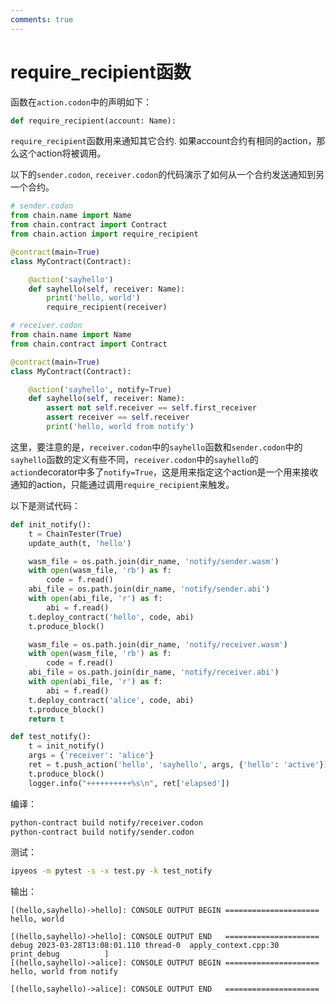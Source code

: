 ```yaml
---
comments: true
---
```


# require_recipient函数

函数在`action.codon`中的声明如下：

```python
def require_recipient(account: Name):
```

`require_recipient`函数用来通知其它合约. 如果account合约有相同的action，那么这个action将被调用。

以下的`sender.codon`, `receiver.codon`的代码演示了如何从一个合约发送通知到另一个合约。

```python
# sender.codon
from chain.name import Name
from chain.contract import Contract
from chain.action import require_recipient

@contract(main=True)
class MyContract(Contract):

    @action('sayhello')
    def sayhello(self, receiver: Name):
        print('hello, world')
        require_recipient(receiver)
```

```python
# receiver.codon
from chain.name import Name
from chain.contract import Contract

@contract(main=True)
class MyContract(Contract):

    @action('sayhello', notify=True)
    def sayhello(self, receiver: Name):
        assert not self.receiver == self.first_receiver
        assert receiver == self.receiver
        print('hello, world from notify')
```

这里，要注意的是，`receiver.codon`中的`sayhello`函数和`sender.codon`中的`sayhello`函数的定义有些不同，`receiver.codon`中的`sayhello`的`action`decorator中多了`notify=True`，这是用来指定这个action是一个用来接收通知的action，只能通过调用`require_recipient`来触发。

以下是测试代码：

```python
def init_notify():
    t = ChainTester(True)
    update_auth(t, 'hello')

    wasm_file = os.path.join(dir_name, 'notify/sender.wasm')
    with open(wasm_file, 'rb') as f:
        code = f.read()
    abi_file = os.path.join(dir_name, 'notify/sender.abi')
    with open(abi_file, 'r') as f:
        abi = f.read()
    t.deploy_contract('hello', code, abi)
    t.produce_block()

    wasm_file = os.path.join(dir_name, 'notify/receiver.wasm')
    with open(wasm_file, 'rb') as f:
        code = f.read()
    abi_file = os.path.join(dir_name, 'notify/receiver.abi')
    with open(abi_file, 'r') as f:
        abi = f.read()
    t.deploy_contract('alice', code, abi)
    t.produce_block()
    return t

def test_notify():
    t = init_notify()
    args = {'receiver': 'alice'}
    ret = t.push_action('hello', 'sayhello', args, {'hello': 'active'})
    t.produce_block()
    logger.info("++++++++++%s\n", ret['elapsed'])
```

编译：
```bash
python-contract build notify/receiver.codon
python-contract build notify/sender.codon
```

测试：

```bash
ipyeos -m pytest -s -x test.py -k test_notify
```

输出：

```
[(hello,sayhello)->hello]: CONSOLE OUTPUT BEGIN =====================
hello, world

[(hello,sayhello)->hello]: CONSOLE OUTPUT END   =====================
debug 2023-03-28T13:08:01.110 thread-0  apply_context.cpp:30          print_debug          ] 
[(hello,sayhello)->alice]: CONSOLE OUTPUT BEGIN =====================
hello, world from notify

[(hello,sayhello)->alice]: CONSOLE OUTPUT END   =====================
```
